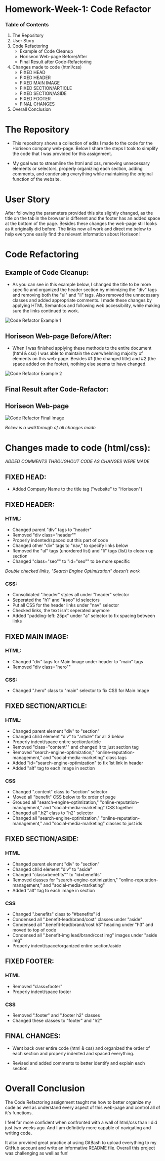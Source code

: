 # Homework-Week-1: Code Refactor

### Table of Contents 

1) The Repository
2) User Story
3) Code Refactoring
    - Example of Code Cleanup
    - Horiseon Web-page Before/After
    - Final Result after Code-Refactoring
5) Changes made to code (html/css)
    - FIXED HEAD
    - FIXED HEADER
    - FIXED MAIN IMAGE
    - FIXED SECTION/ARTICLE
    - FIXED SECTION/ASIDE
    - FIXED FOOTER
    - FINAL CHANGES
6) Overall Conclusion

# The Repository

- This repository shows a collection of edits I made to the code for the Horiseon company web-page. Below I share the steps I took to simplify the code that I was provided for this assignment. 

- My goal was to streamline the html and css, removing unnecessary elements or selectors, properly organizing each section, adding comments, and condensing everything while maintaining the original function of the website. 

# User Story

After following the parameters provided this site slightly changed, as the title on the tab in the browser is different and the footer has an added space at the bottom of the page. Besides these changes the web-page still looks as it originally did before. The links now all work and direct me below to help everyone easily find the relevant information about Horiseon!

# Code Refactoring

## Example of Code Cleanup:

- As you can see in this example below, I changed the title to be more specific and organized the header section by minimizing the "div" tags and removing both the "ul" and "li" tags. Also removed the unnecessary classes and added appropriate comments. I made these changes by applying HTML Semantics and following web accessibility, while making sure the links continued to work.

![Code Refactor Example 1](https://user-images.githubusercontent.com/73864182/102705773-f83c3400-423f-11eb-87bd-af100966f2ac.png)

## Horiseon Web-page Before/After:

- When I was finished applying these methods to the entire document (html & css) I was able to maintain the overwhelming majority of elements on this web-page. Besides #1 (the changed title) and #2 (the space added on the footer), nothing else seems to have changed.

![Code Refactor Example 2](https://user-images.githubusercontent.com/73864182/102705858-d5f6e600-4240-11eb-9da9-0053bf2b562a.png)

## Final Result after Code-Refactor:

## Horiseon Web-page

![Code Refactor Final Image](https://user-images.githubusercontent.com/73864182/102705872-0f2f5600-4241-11eb-8a42-cbdc105d2ac9.png)

*Below is a walkthrough of all changes made*


# Changes made to code (html/css):

*ADDED COMMENTS THROUGHOUT CODE AS CHANGES WERE MADE*

## FIXED HEAD:

- Added Company Name to the title tag ("website" to "Horiseon")


## FIXED HEADER:

### HTML:

- Changed parent "div" tags to "header"
- Removed "div class="header""
- Properly indented/spaced out this part of code
- Changed other "div" tags to "nav," to specify links below
- Removed the "ul" tags (unordered list) and "li" tags (list) to cleean up section
- Changed "class="seo"" to "id="seo"" to be more specific

*Double checked links, "Search Engine Optimization" doesn't work*

### CSS:

- Consolidated ".header" styles all under "header" selector
- Seperated the "h1" and "#seo" id selectors
- Put all CSS for the header links under "nav" selector
- Checked links, the text isn't seperated anymore
- Added "padding-left: 25px" under "a" selector to fix spacing between links


## FIXED MAIN IMAGE:

### HTML:

- Changed "div" tags for Main Image under header to "main" tags
- Removed "div class="hero""

### CSS:

- Changed ".hero" class to "main" selector to fix CSS for Main Image


## FIXED SECTION/ARTICLE:

### HTML:

- Changed parent element "div" to "section"
- Changed child element "div" to "article" for all 3 below
- Properly indent/space entire section/article
- Removed "class="content"" and changed it to just section tag
- Removed "search-engine-optimization," "online-reputation-management," and "social-media-marketing" class tags
- Added "id="search-engine-optimization" to fix 1st link in header
- Added "alt" tag to each image in section

### CSS

- Changed ".content" class to "section" selector
- Moved all "benefit" CSS below to fix order of page
- Grouped all "search-engine-optimization," "online-reputation-management," and "social-media-marketing" CSS together
- Changed all ".h2" class to "h2" selector
- Changed all "search-engine-optimization," "online-reputation-management," and "social-media-marketing" classes to just ids

## FIXED SECTION/ASIDE:

### HTML

- Changed parent element "div" to "section"
- Changed child element "div" to "aside"
- Changed "class=benefits"" to "id=benefits"
- Removed classes for "search-engine-optimization," "online-reputation-management," and "social-media-marketing" 
- Added "alt" tag to each image in section

### CSS

- Changed ".benefits" class to "#benefits" id
- Condensed all ".benefit-lead/brand/cost" classes under "aside" 
- Condensed all ".benefit-lead/brand/cost h3" heading under "h3" and moved to top of code
- Condensed all ".benefit-img lead/brand/cost img" images under "aside img"
- Properly indent/space/organized entire section/aside

## FIXED FOOTER:

### HTML

- Removed "class=footer"
- Properly indent/space footer

### CSS

- Removed ".footer" and ".footer h2" classes
- Changed these classes to "footer" and "h2"

## FINAL CHANGES:

- Went back over entire code (html & css) and organized the order of each section and properly indented and spaced everything.

- Revised and added comments to better identify and explain each section.

# Overall Conclusion

 The Code Refactoring assignment taught me how to better organize my code as well as understand every aspect of this web-page and control all of it's functions. 
 
 I feel far more confident when confronted with a wall of html/css than I did just two weeks ago. And I am defintiely more capable of navigating and writing code. 
 
 It also provided great practice at using GitBash to upload everything to my GitHub account and write an informative README file. Overall this project was challenging as well as fun!